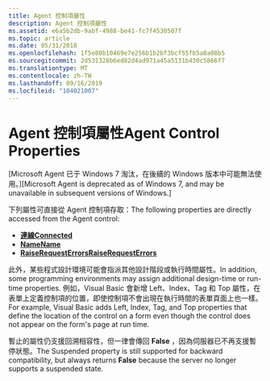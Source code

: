 ```yaml
---
title: Agent 控制項屬性
description: Agent 控制項屬性
ms.assetid: e6a5b2db-9abf-4988-be41-fc7f4530507f
ms.topic: article
ms.date: 05/31/2018
ms.openlocfilehash: 1f5e80b10469e7e256b1b2bf3bcf55fb5a8a08b5
ms.sourcegitcommit: 2d531328b6ed82d4ad971a45a5131b430c5866f7
ms.translationtype: MT
ms.contentlocale: zh-TW
ms.lasthandoff: 09/16/2019
ms.locfileid: "104021007"
---
```

# <a name="agent-control-properties"></a><span data-ttu-id="8495e-103">Agent 控制項屬性</span><span class="sxs-lookup"><span data-stu-id="8495e-103">Agent Control Properties</span></span>

<span data-ttu-id="8495e-104">\[Microsoft Agent 已于 Windows 7 淘汰，在後續的 Windows 版本中可能無法使用。\]</span><span class="sxs-lookup"><span data-stu-id="8495e-104">\[Microsoft Agent is deprecated as of Windows 7, and may be unavailable in subsequent versions of Windows.\]</span></span>

<span data-ttu-id="8495e-105">下列屬性可直接從 Agent 控制項存取：</span><span class="sxs-lookup"><span data-stu-id="8495e-105">The following properties are directly accessed from the Agent control:</span></span>

-   [<span data-ttu-id="8495e-106">**連線**</span><span class="sxs-lookup"><span data-stu-id="8495e-106">**Connected**</span></span>](connected-property.md)
-   [<span data-ttu-id="8495e-107">**Name**</span><span class="sxs-lookup"><span data-stu-id="8495e-107">**Name**</span></span>](name-property-a.md)
-   [<span data-ttu-id="8495e-108">**RaiseRequestErrors**</span><span class="sxs-lookup"><span data-stu-id="8495e-108">**RaiseRequestErrors**</span></span>](raiserequesterrors-property.md)

<span data-ttu-id="8495e-109">此外，某些程式設計環境可能會指派其他設計階段或執行時間屬性。</span><span class="sxs-lookup"><span data-stu-id="8495e-109">In addition, some programming environments may assign additional design-time or run-time properties.</span></span> <span data-ttu-id="8495e-110">例如，Visual Basic 會新增 Left、Index、Tag 和 Top 屬性，在表單上定義控制項的位置，即使控制項不會出現在執行時間的表單頁面上也一樣。</span><span class="sxs-lookup"><span data-stu-id="8495e-110">For example, Visual Basic adds Left, Index, Tag, and Top properties that define the location of the control on a form even though the control does not appear on the form's page at run time.</span></span>

<span data-ttu-id="8495e-111">暫止的屬性仍支援回溯相容性，但一律會傳回 **False** ，因為伺服器已不再支援暫停狀態。</span><span class="sxs-lookup"><span data-stu-id="8495e-111">The Suspended property is still supported for backward compatibility, but always returns **False** because the server no longer supports a suspended state.</span></span>

 

 




